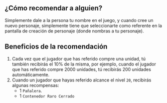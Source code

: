 
## ¿Cómo recomendar a alguien?
Simplemente dale a la persona tu nombre en el juego, y cuando cree un nuevo personaje, simplemente tiene que seleccionarte como referente en la pantalla de creación de personaje (donde nombras a tu personaje).

## Beneficios de la recomendación
1. Cada vez que el jugador que has referido compre una unidad, tú también recibirás el 10% de la misma, por ejemplo, cuando el jugador que has referido compre 2000 unidades, tú recibirás 200 unidades automáticamente.
2. Cuando un jugador que hayas referido alcance el nivel `20`, recibirás algunas recompensas: 
	- 1 `Pañalera`.
	- 1 `Contenedor Raro Cerrado`
